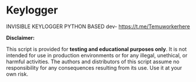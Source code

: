 # Keylogger

INVISIBLE KEYLOGGER PYTHON BASED
dev- https://t.me/Temuworkerhere


**Disclaimer:**  

This script is provided for **testing and educational purposes only**. It is not intended for use in production environments or for any illegal, unethical, or harmful activities. The authors and distributors of this script assume no responsibility for any consequences resulting from its use. Use it at your own risk.
